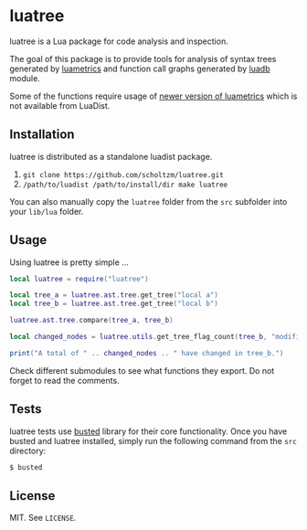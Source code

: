 # luatree

luatree is a Lua package for code analysis and inspection.

The goal of this package is to provide tools for analysis of syntax trees generated
by [luametrics](https://github.com/LuaDist/luametrics) and function call graphs
generated by [luadb](https://github.com/scholtzm/luadb) module.

Some of the functions require usage of [newer version of luametrics](https://github.com/simko/luametrics)
which is not available from LuaDist.

## Installation

luatree is distributed as a standalone luadist package.

1. `git clone https://github.com/scholtzm/luatree.git`
2. `/path/to/luadist /path/to/install/dir make luatree`

You can also manually copy the `luatree` folder from the `src` subfolder
into your `lib/lua` folder.

## Usage

Using luatree is pretty simple ...

```lua
local luatree = require("luatree")

local tree_a = luatree.ast.tree.get_tree("local a")
local tree_b = luatree.ast.tree.get_tree("local b")

luatree.ast.tree.compare(tree_a, tree_b)

local changed_nodes = luatree.utils.get_tree_flag_count(tree_b, "modified")

print("A total of " .. changed_nodes .. " have changed in tree_b.")
```

Check different submodules to see what functions they export.
Do not forget to read the comments.

## Tests

luatree tests use [busted](http://olivinelabs.com/busted/) library for their core functionality.
Once you have busted and luatree installed, simply run the following command from the `src` directory:

```sh
$ busted
```

## License

MIT. See `LICENSE`.
